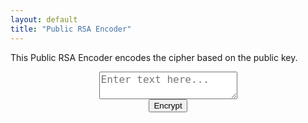 ```yaml
---
layout: default
title: "Public RSA Encoder"
---
```


This Public RSA Encoder encodes the cipher based on the public key.

<div style="text-align: center">
    <textarea id="inputBox" placeholder="Enter text here..." style="font-size: 16px"></textarea><br>
    <button onclick="handleEncrypt()" id="enc">Encrypt</button>
    <br>
    <br>
    <h2 id="output"></h2>
</div>

<script>
    function handleEncrypt() {
        const input = document.getElementById('inputBox').value;

        if (!input.trim()) {
            document.getElementById('output').textContent = "Please enter text.";
            return;
        }

        try {
            const encryptedText = encodeRSA(input);
            document.getElementById('output').textContent = encryptedText;
        } catch (err) {
            console.error("Encryption failed:", err);
            document.getElementById('output').textContent = "Encryption error.";
        }
    }
</script>